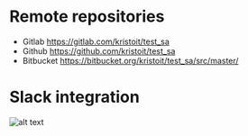 # Remote repositories

* Gitlab https://gitlab.com/kristoit/test_sa
* Github https://github.com/kristoit/test_sa
* Bitbucket https://bitbucket.org/kristoit/test_sa/src/master/


# Slack integration

![alt text](https://i.ibb.co/k5gVVtv/Slack-integration.png "Slack integration")


